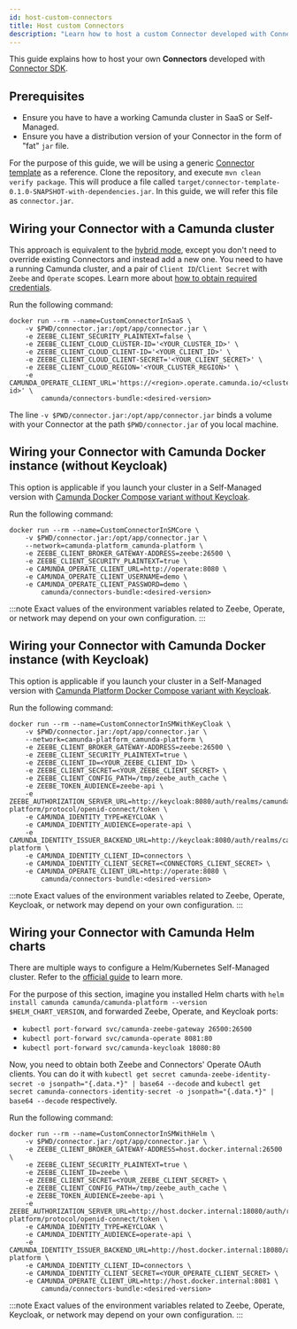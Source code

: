 ```yaml
---
id: host-custom-connectors
title: Host custom Connectors
description: "Learn how to host a custom Connector developed with Connector SDK."
---
```


This guide explains how to host your own **Connectors** developed with [Connector SDK](../../components/connectors/custom-built-connectors/connector-sdk/).

## Prerequisites

- Ensure you have to have a working Camunda cluster in SaaS or Self-Managed.
- Ensure you have a distribution version of your Connector in the form of "fat" `jar` file.

For the purpose of this guide, we will be using a generic [Connector template](https://github.com/camunda/connector-template-outbound)
as a reference. Clone the repository, and execute `mvn clean verify package`.
This will produce a file called `target/connector-template-0.1.0-SNAPSHOT-with-dependencies.jar`. In this guide,
we will refer this file as `connector.jar`.

## Wiring your Connector with a Camunda cluster

This approach is equivalent to the [hybrid mode](./use-connectors-in-hybrid-mode.md), except you don't need to override
existing Connectors and instead add a new one. You need to have a running Camunda cluster, and a pair
of `Client ID`/`Client Secret` with `Zeebe` and `Operate` scopes.
Learn more about [how to obtain required credentials](../../components/console/manage-clusters/manage-api-clients/).

Run the following command:

```shell
docker run --rm --name=CustomConnectorInSaaS \
    -v $PWD/connector.jar:/opt/app/connector.jar \
    -e ZEEBE_CLIENT_SECURITY_PLAINTEXT=false \
    -e ZEEBE_CLIENT_CLOUD_CLUSTER-ID='<YOUR_CLUSTER_ID>' \
    -e ZEEBE_CLIENT_CLOUD_CLIENT-ID='<YOUR_CLIENT_ID>' \
    -e ZEEBE_CLIENT_CLOUD_CLIENT-SECRET='<YOUR_CLIENT_SECRET>' \
    -e ZEEBE_CLIENT_CLOUD_REGION='<YOUR_CLUSTER_REGION>' \
    -e CAMUNDA_OPERATE_CLIENT_URL='https://<region>.operate.camunda.io/<cluster-id>' \
        camunda/connectors-bundle:<desired-version>
```

The line `-v $PWD/connector.jar:/opt/app/connector.jar` binds a volume with your Connector at the path `$PWD/connector.jar`
of you local machine.

## Wiring your Connector with Camunda Docker instance (without Keycloak)

This option is applicable if you launch your cluster in a Self-Managed version with
[Camunda Docker Compose variant without Keycloak](https://github.com/camunda/camunda-platform/blob/main/docker-compose-core.yaml).

Run the following command:

```shell
docker run --rm --name=CustomConnectorInSMCore \
    -v $PWD/connector.jar:/opt/app/connector.jar \
    --network=camunda-platform_camunda-platform \
    -e ZEEBE_CLIENT_BROKER_GATEWAY-ADDRESS=zeebe:26500 \
    -e ZEEBE_CLIENT_SECURITY_PLAINTEXT=true \
    -e CAMUNDA_OPERATE_CLIENT_URL=http://operate:8080 \
    -e CAMUNDA_OPERATE_CLIENT_USERNAME=demo \
    -e CAMUNDA_OPERATE_CLIENT_PASSWORD=demo \
        camunda/connectors-bundle:<desired-version>
```

:::note
Exact values of the environment variables related to Zeebe, Operate, or network may depend on your own configuration.
:::

## Wiring your Connector with Camunda Docker instance (with Keycloak)

This option is applicable if you launch your cluster in a Self-Managed version with
[Camunda Platform Docker Compose variant with Keycloak](https://github.com/camunda/camunda-platform/blob/main/docker-compose.yaml).

Run the following command:

```shell
docker run --rm --name=CustomConnectorInSMWithKeyCloak \
    -v $PWD/connector.jar:/opt/app/connector.jar \
    --network=camunda-platform_camunda-platform \
    -e ZEEBE_CLIENT_BROKER_GATEWAY-ADDRESS=zeebe:26500 \
    -e ZEEBE_CLIENT_SECURITY_PLAINTEXT=true \
    -e ZEEBE_CLIENT_ID=<YOUR_ZEEBE_CLIENT_ID> \
    -e ZEEBE_CLIENT_SECRET=<YOUR_ZEEBE_CLIENT_SECRET> \
    -e ZEEBE_CLIENT_CONFIG_PATH=/tmp/zeebe_auth_cache \
    -e ZEEBE_TOKEN_AUDIENCE=zeebe-api \
    -e ZEEBE_AUTHORIZATION_SERVER_URL=http://keycloak:8080/auth/realms/camunda-platform/protocol/openid-connect/token \
    -e CAMUNDA_IDENTITY_TYPE=KEYCLOAK \
    -e CAMUNDA_IDENTITY_AUDIENCE=operate-api \
    -e CAMUNDA_IDENTITY_ISSUER_BACKEND_URL=http://keycloak:8080/auth/realms/camunda-platform \
    -e CAMUNDA_IDENTITY_CLIENT_ID=connectors \
    -e CAMUNDA_IDENTITY_CLIENT_SECRET=<CONNECTORS_CLIENT_SECRET> \
    -e CAMUNDA_OPERATE_CLIENT_URL=http://operate:8080 \
        camunda/connectors-bundle:<desired-version>
```

:::note
Exact values of the environment variables related to Zeebe, Operate, Keycloak, or network may depend on
your own configuration.
:::

## Wiring your Connector with Camunda Helm charts

There are multiple ways to configure a Helm/Kubernetes Self-Managed cluster.
Refer to the [official guide](../../self-managed/platform-deployment/helm-kubernetes/overview/) to learn more.

For the purpose of this section, imagine you installed Helm charts with `helm install camunda camunda/camunda-platform --version $HELM_CHART_VERSION`,
and forwarded Zeebe, Operate, and Keycloak ports:

- `kubectl port-forward svc/camunda-zeebe-gateway 26500:26500`
- `kubectl port-forward svc/camunda-operate 8081:80`
- `kubectl port-forward svc/camunda-keycloak 18080:80`

Now, you need to obtain both Zeebe and Connectors' Operate OAuth clients. You can do it with `kubectl get secret camunda-zeebe-identity-secret -o jsonpath="{.data.*}" | base64 --decode`
and `kubectl get secret camunda-connectors-identity-secret -o jsonpath="{.data.*}" | base64 --decode` respectively.

Run the following command:

```shell
docker run --rm --name=CustomConnectorInSMWithHelm \
    -v $PWD/connector.jar:/opt/app/connector.jar \
    -e ZEEBE_CLIENT_BROKER_GATEWAY-ADDRESS=host.docker.internal:26500 \
    -e ZEEBE_CLIENT_SECURITY_PLAINTEXT=true \
    -e ZEEBE_CLIENT_ID=zeebe \
    -e ZEEBE_CLIENT_SECRET=<YOUR_ZEEBE_CLIENT_SECRET> \
    -e ZEEBE_CLIENT_CONFIG_PATH=/tmp/zeebe_auth_cache \
    -e ZEEBE_TOKEN_AUDIENCE=zeebe-api \
    -e ZEEBE_AUTHORIZATION_SERVER_URL=http://host.docker.internal:18080/auth/realms/camunda-platform/protocol/openid-connect/token \
    -e CAMUNDA_IDENTITY_TYPE=KEYCLOAK \
    -e CAMUNDA_IDENTITY_AUDIENCE=operate-api \
    -e CAMUNDA_IDENTITY_ISSUER_BACKEND_URL=http://host.docker.internal:18080/auth/realms/camunda-platform \
    -e CAMUNDA_IDENTITY_CLIENT_ID=connectors \
    -e CAMUNDA_IDENTITY_CLIENT_SECRET=<YOUR_OPERATE_CLIENT_SECRET> \
    -e CAMUNDA_OPERATE_CLIENT_URL=http://host.docker.internal:8081 \
        camunda/connectors-bundle:<desired-version>
```

:::note
Exact values of the environment variables related to Zeebe, Operate, Keycloak, or network may depend on
your own configuration.
:::
